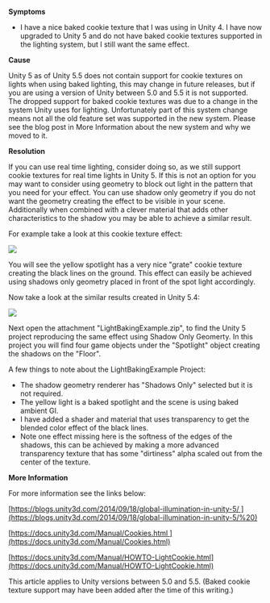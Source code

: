 
        

**Symptoms** 

*   I have a nice baked cookie texture that I was using in Unity 4. I have now upgraded to Unity 5 and do not have baked cookie textures supported in the lighting system, but I still want the same effect.

**Cause** 

Unity 5 as of Unity 5.5 does not contain support for cookie textures on lights when using baked lighting, this may change in future releases, but if you are using a version of Unity between 5.0 and 5.5 it is not supported. The dropped support for baked cookie textures was due to a change in the system Unity uses for lighting. Unfortunately part of this system change means not all the old feature set was supported in the new system. Please see the blog post in More Information about the new system and why we moved to it.

**Resolution** 

If you can use real time lighting, consider doing so, as we still support cookie textures for real time lights in Unity 5. If this is not an option for you may want to consider using geometry to block out light in the pattern that you need for your effect. You can use shadow only geometry if you do not want the geometry creating the effect to be visible in your scene. Additionally when combined with a clever material that adds other characteristics to the shadow you may be able to achieve a similar result.

For example take a look at this cookie texture effect: 

![](/hc/en-us/article_attachments/208552043/Unity4.png)

You will see the yellow spotlight has a very nice "grate" cookie texture creating the black lines on the ground. This effect can easily be achieved using shadows only geometry placed in front of the spot light accordingly.

Now take a look at the similar results created in Unity 5.4:

![](/hc/en-us/article_attachments/208586846/Unity5.png)

Next open the attachment "LightBakingExample.zip", to find the Unity 5 project reproducing the same effect using Shadow Only Geomerty. In this project you will find four game objects under the "Spotlight" object creating the shadows on the "Floor".

A few things to note about the LightBakingExample Project:

*   The shadow geometry renderer has "Shadows Only" selected but it is not required.
*   The yellow light is a baked spotlight and the scene is using baked ambient GI.
*   I have added a shader and material that uses transparency to get the blended color effect of the black lines. 
*   Note one effect missing here is the softness of the edges of the shadows, this can be achieved by making a more advanced transparency texture that has some "dirtiness" alpha scaled out from the center of the texture.

**More Information** 

For more information see the links below: 

[https://blogs.unity3d.com/2014/09/18/global-illumination-in-unity-5/ ](https://blogs.unity3d.com/2014/09/18/global-illumination-in-unity-5/%20)

[https://docs.unity3d.com/Manual/Cookies.html ](https://docs.unity3d.com/Manual/Cookies.html)

[https://docs.unity3d.com/Manual/HOWTO-LightCookie.html](https://docs.unity3d.com/Manual/HOWTO-LightCookie.html)

This article applies to Unity versions between 5.0 and 5.5. (Baked cookie texture support may have been added after the time of this writing.)

      